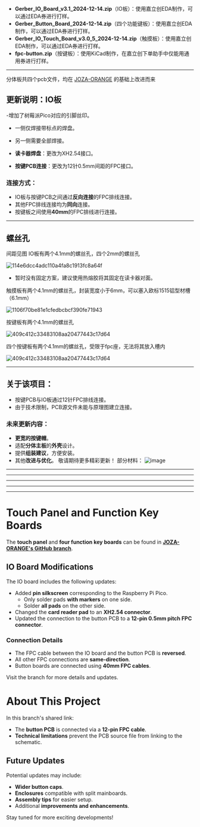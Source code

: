 - **Gerber_IO_Board_v3.1_2024-12-14.zip**（IO板）：使用嘉立创EDA制作，可以通过EDA券进行打样。
- **Gerber_Button_Board_2024-12-14.zip**（四个功能键板）：使用嘉立创EDA制作，可以通过EDA券进行打样。
- **Gerber_IO_Touch_Board_v3.0_5_2024-12-14.zip**（触摸板）：使用嘉立创EDA制作，可以通过EDA券进行打样。
- **fpc-button.zip**（按键板）：使用KiCad制作，在嘉立创下单助手中仅能用通用券进行打样。

---
分体板共四个pcb文件，均在 [JOZA-ORANGE](https://github.com/JOZA-ORANGE/mai_pico) 的基础上改进而来

## 更新说明：IO板
-增加了树莓派Pico对应的引脚丝印。  
  - 一侧仅焊接带标点的焊盘。  
  - 另一侧需要全部焊接。

- **读卡器焊盘**：更改为XH2.54接口。

- **按键PCB连接**：更改为12针0.5mm间距的FPC接口。

### 连接方式：
- IO板与按键PCB之间通过**反向连接**的FPC排线连接。
- 其他FPC排线连接均为**同向**连接。
- 按键板之间使用**40mm**的FPC排线进行连接。

---


## 螺丝孔
间距见图
IO板有两个4.1mm的螺丝孔，四个2mm的螺丝孔


![114e6dcc4adc110a4fa8c1913fc8a64f](https://github.com/user-attachments/assets/6a7bf7bb-9047-48ae-b75d-6054797783c1)


  - 暂时没有固定方案，建议使用热熔胶将其固定在读卡器对面。


触摸板有两个4.1mm的螺丝孔，封装宽度小于6mm，可以塞入欧标1515铝型材槽（6.1mm）


![1106f70be81e1cfedbcbcf390fe71943](https://github.com/user-attachments/assets/1d45b4bc-596a-4d05-8e58-ef0a6a4bd156)


按键板有两个4.1mm的螺丝孔


![409c412c33483108aa20477443c17d64](https://github.com/user-attachments/assets/cbe519b1-1e14-4a90-b68b-fc692d2c5778)


四个按键板有两个4.1mm的螺丝孔，受限于fpc座，无法将其放入槽内


![409c412c33483108aa20477443c17d64](https://github.com/user-attachments/assets/a3019153-5ed0-4ddb-961b-7de1a7873df8)




---

## 关于该项目：

- 按键PCB与IO板通过12针FPC排线连接。
- 由于技术限制，PCB源文件未能与原理图建立连接。

### 未来更新内容：
- **更宽的按键帽**。
- 适配**分体主板**的**外壳**设计。
- 提供**组装建议**，方便安装。
- 其他**改进与优化**。
敬请期待更多精彩更新！
部分材料：
![image](https://github.com/user-attachments/assets/51ffc68b-1499-4806-9823-89205f32c6e7)

---
---
---
---
---
# Touch Panel and Function Key Boards

The **touch panel** and **four function key boards** can be found in **[JOZA-ORANGE's GitHub branch](https://github.com/JOZA-ORANGE/mai_pico)**.

## IO Board Modifications
The IO board includes the following updates:  
- Added **pin silkscreen** corresponding to the Raspberry Pi Pico.  
  - Only solder pads **with markers** on one side.  
  - Solder **all pads** on the other side.  
- Changed the **card reader pad** to an **XH2.54 connector**.  
- Updated the connection to the button PCB to a **12-pin 0.5mm pitch FPC connector**.  

### Connection Details
- The FPC cable between the IO board and the button PCB is **reversed**.  
- All other FPC connections are **same-direction**.  
- Button boards are connected using **40mm FPC cables**.

Visit the branch for more details and updates.

# About This Project

In this branch's shared link:  
- The **button PCB** is connected via a **12-pin FPC cable**.  
- **Technical limitations** prevent the PCB source file from linking to the schematic.  

## Future Updates
Potential updates may include:  
- **Wider button caps**.  
- **Enclosures** compatible with split mainboards.  
- **Assembly tips** for easier setup.  
- Additional **improvements and enhancements**.

Stay tuned for more exciting developments!



